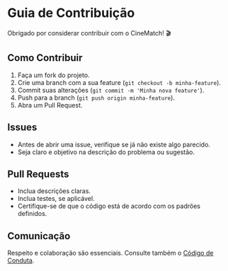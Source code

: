 # Guia de Contribuição

Obrigado por considerar contribuir com o CineMatch! 🎬

## Como Contribuir
1. Faça um fork do projeto.
2. Crie uma branch com a sua feature (`git checkout -b minha-feature`).
3. Commit suas alterações (`git commit -m 'Minha nova feature'`).
4. Push para a branch (`git push origin minha-feature`).
5. Abra um Pull Request.

## Issues
- Antes de abrir uma issue, verifique se já não existe algo parecido.
- Seja claro e objetivo na descrição do problema ou sugestão.

## Pull Requests
- Inclua descrições claras.
- Inclua testes, se aplicável.
- Certifique-se de que o código está de acordo com os padrões definidos.

## Comunicação
Respeito e colaboração são essenciais. Consulte também o [Código de Conduta](CODE_OF_CONDUCT.md).
